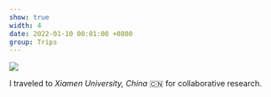 ```yaml
---
show: true
width: 4
date: 2022-01-10 00:01:00 +0800
group: Trips
---
```

<div>
  <img data-src="{{ 'assets/images/etc/IMG_8317.jpg' | relative_url }}" class="lazy w-100 rounded-top" src="{{ '/assets/images/empty_300x200.png' | relative_url }}">
  <div class="card-body">
    <p class="card-text">
      I traveled to <i>Xiamen University, China</i> 🇨🇳 for collaborative research.
    </p>
  </div>
</div>

